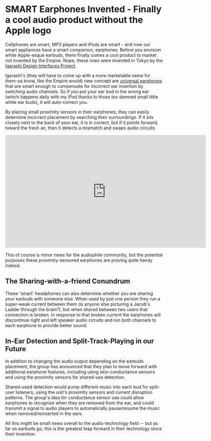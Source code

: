 # SMART Earphones Invented - Finally a cool audio product without the Apple logo

Cellphones are smart, MP3 players and iPods are smart - and now our smart appliances have a smart companion, earphones. Before you envision white Apple-esque earbuds, there finally comes a cool product to market not invented by the Empire. Nope, these ones were invented in Tokyo by the <a href="http://www.designinterface.jp/en/">Igarashi Design Interfaces Project</a>.

Igarashi's (they will have to come up with a more marketable name for them-ya know, like the Empire would) new concept are <a href="http://www.designinterface.jp/en/projects/UniversalEarphones/">universal earphones</a> that are smart enough to compensate for incorrect ear insertion by switching audio channels. So if you put your ear bud in the wrong ear (which happens daily with my iPod thanks to those too damned small little white ear buds), it will auto-correct you.

By placing small proximity sensors in their earphones, they can easily determine incorrect placement by searching their surroundings. If it sits closely next to the back of your ear, it is in correct, but if it points forward, toward the fresh air, then it detects a mismatch and swaps audio circuits.

<iframe src="https://player.vimeo.com/video/36062219?h=4aa4de9938" width="640" height="360" frameborder="0" allow="autoplay; fullscreen; picture-in-picture" allowfullscreen></iframe>

This of course is minor news for the audiophile community, but the potential purposes these proximity-sensored earphones are proving quite handy indeed.

## The Sharing-with-a-friend Conundrum

These 'smart' headphones can also determine whether you are sharing your earbuds with someone else. When used by just one person they run a super-weak current between them (is anyone else picturing a Jacob's Ladder through the brain?), but when shared between two users that connection is broken. In response to that broken current the earphones will discontinue right and left speaker audio circuits and run both channels to each earphone to provide better sound.

## In-Ear Detection and Split-Track-Playing in our Future

In addition to changing the audio output depending on the earbuds placement, the group has announced that they plan to move forward with additional earphone features, including using skin-conductance sensors and using the proximity sensors for shared-use detection. 

Shared-used detection would pump different music into each bud for split-user listeners, using the unit's proximity sensors and current disruption patterns. The group's idea for conductance sensor use could allow earphones to recognize when they are removed from the ear, and could transmit a signal to audio players to automatically pause/resume the music when removed/reinserted in the ears. 

All this might be small news overall to the audio-technology field -- but as far as earbuds go, this is the greatest leap forward in their technology since their invention.
